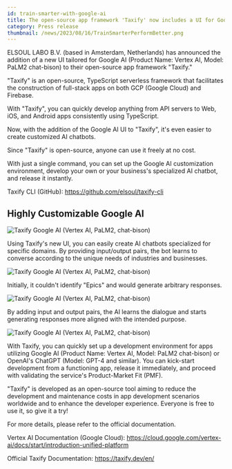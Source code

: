 ```yaml
---
id: train-smarter-with-google-ai
title: The open-source app framework 'Taxify' now includes a UI for Google AI, making customization even easier.
category: Press release
thumbnail: /news/2023/08/16/TrainSmarterPerformBetter.png
---
```


ELSOUL LABO B.V. (based in Amsterdam, Netherlands) has announced the addition of a new UI tailored for Google AI (Product Name: Vertex AI, Model: PaLM2 chat-bison) to their open-source app framework "Taxify."

"Taxify" is an open-source, TypeScript serverless framework that facilitates the construction of full-stack apps on both GCP (Google Cloud) and Firebase.

With "Taxify", you can quickly develop anything from API servers to Web, iOS, and Android apps consistently using TypeScript.

Now, with the addition of the Google AI UI to "Taxify", it's even easier to create customized AI chatbots.

Since "Taxify" is open-source, anyone can use it freely at no cost.

With just a single command, you can set up the Google AI customization environment, develop your own or your business's specialized AI chatbot, and release it instantly.

Taxify CLI (GitHub): https://github.com/elsoul/taxify-cli

## Highly Customizable Google AI

![Taxify Google AI (Vertex AI, PaLM2, chat-bison)](/news/2023/08/16/VertexAIChat1EN.png)

Using Taxify's new UI, you can easily create AI chatbots specialized for specific domains. By providing input/output pairs, the bot learns to converse according to the unique needs of industries and businesses.

![Taxify Google AI (Vertex AI, PaLM2, chat-bison)](/news/2023/08/16/VertexAIChat2EN.png)

Initially, it couldn't identify "Epics" and would generate arbitrary responses.

![Taxify Google AI (Vertex AI, PaLM2, chat-bison)](/news/2023/08/16/VertexAIChat3EN.png)

By adding input and output pairs, the AI learns the dialogue and starts generating responses more aligned with the intended purpose.

![Taxify Google AI (Vertex AI, PaLM2, chat-bison)](/news/2023/08/16/VertexAIChat4EN.png)

With Taxify, you can quickly set up a development environment for apps utilizing Google AI (Product Name: Vertex AI, Model: PaLM2 chat-bison) or OpenAI's ChatGPT (Model: GPT-4 and similar). You can kick-start development from a functioning app, release it immediately, and proceed with validating the service's Product-Market Fit (PMF).

"Taxify" is developed as an open-source tool aiming to reduce the development and maintenance costs in app development scenarios worldwide and to enhance the developer experience. Everyone is free to use it, so give it a try!

For more details, please refer to the official documentation.

Vertex AI Documentation (Google Cloud): https://cloud.google.com/vertex-ai/docs/start/introduction-unified-platform

Official Taxify Documentation: https://taxify.dev/en/
